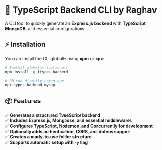 # 🚀 TypeScript Backend CLI by Raghav

A CLI tool to quickly generate an **Express.js backend** with **TypeScript**, **MongoDB**, and essential configurations.

## ⚡ Installation

You can install the CLI globally using **npm** or **npx**:

```sh
# Install globally (optional)
npm install -g ttypes-backend

# OR run directly using npx
npx types-backend myapp
```

## 📦 Features

✅ **Generates a structured TypeScript backend**  
✅ **Includes Express.js, Mongoose, and essential middlewares**  
✅ **Configures TypeScript, Nodemon, and Concurrently for development**  
✅ **Optionally adds authentication, CORS, and dotenv support**  
✅ **Creates a ready-to-use folder structure**  
✅ **Supports automatic setup with `-y` flag**
